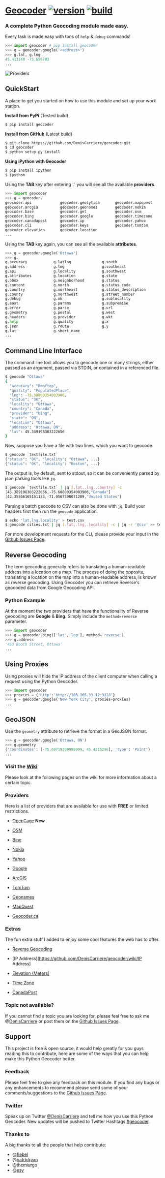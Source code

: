 # [Geocoder](https://github.com/DenisCarriere/geocoder) [![version](https://badge.fury.io/py/geocoder.png)](http://badge.fury.io/py/geocoder) [![build](https://travis-ci.org/DenisCarriere/geocoder.png?branch=master)](https://travis-ci.org/DenisCarriere/geocoder)

### A complete Python Geocoding module made easy.

Every task is made easy with tons of ``help`` & ``debug`` commands!

```python
>>> import geocoder # pip install geocoder
>>> g = geocoder.google('<address>')
>>> g.lat, g.lng
45.413140 -75.656703
...
```

![Providers](https://pbs.twimg.com/media/Bqi8kThCUAAboo0.png)

## QuickStart

A place to get you started on how to use this module and set up your work station.

**Install from PyPi** (Tested build)
```bash
$ pip install geocoder
```

**Install from GitHub** (Latest build)
```bash
$ git clone https://github.com/DenisCarriere/geocoder.git
$ cd geocoder
$ python setup.py install
```

**Using iPython with Geocoder**
```bash
$ pip install ipython
$ ipython
```

Using the **TAB** key after entering '.' you will see all the available **providers**.

```python
>>> import geocoder
>>> g = geocoder.
geocoder.api             geocoder.geolytica       geocoder.mapquest
geocoder.arcgis          geocoder.geonames        geocoder.nokia
geocoder.base            geocoder.get             geocoder.osm
geocoder.bing            geocoder.google          geocoder.timezone
geocoder.canadapost      geocoder.ip              geocoder.yahoo
geocoder.cli             geocoder.keys            geocoder.tomtom
geocoder.elevation       geocoder.location 
...       
```

Using the **TAB** key again, you can see all the available **attributes**.

```python
>>> g = geocoder.google('Ottawa')
>>> g.
g.accuracy            g.latlng              g.south
g.address             g.lng                 g.southeast
g.api                 g.locality            g.southwest
g.attributes          g.location            g.state
g.bbox                g.neighborhood        g.status
g.content             g.north               g.status_code
g.country             g.northeast           g.status_description
g.county              g.northwest           g.street_number
g.debug               g.ok                  g.sublocality
g.east                g.params              g.subpremise
g.error               g.parse               g.url
g.geometry            g.postal              g.west
g.headers             g.provider            g.wkt
g.help                g.quality             g.x
g.json                g.route               g.y
g.lat                 g.short_name
...    
```

## Command Line Interface

The command line tool allows you to geocode one or many strings, either
passed as an argument, passed via STDIN, or contained in a referenced file.

```bash
$ geocode "Ottawa"
{
  "accuracy": "Rooftop",
  "quality": "PopulatedPlace",
  "lng": -75.68800354003906,
  "status": "OK",
  "locality": "Ottawa",
  "country": "Canada",
  "provider": "bing",
  "state": "ON",
  "location": "Ottawa",
  "address": "Ottawa, ON",
  "lat": 45.389198303222656
}
```

Now, suppose you have a file with two lines, which you want to geocode.

```bash
$ geocode `textfile.txt`
{"status": "OK", "locality": "Ottawa", ...}
{"status": "OK", "locality": "Boston", ...}
```

The output is, by default, sent to stdout, so it can be conveniently parsed
by json parsing tools like `jq`.

```bash
$ geocode `textfile.txt` | jq [.lat,.lng,.country] -c
[45.389198303222656,-75.68800354003906,"Canada"]
[42.35866165161133,-71.0567398071289,"United States"]
```

Parsing a batch geocode to CSV can also be done with `jq`. Build your headers first then run the `geocode` application.

```bash
$ echo 'lat,lng,locality' > test.csv
$ geocode cities.txt | jq [.lat,.lng,.locality] -c | jq -r '@csv' >> test.csv
```

For more development requests for the CLI, please provide your input in the [Github Issues Page](https://github.com/DenisCarriere/geocoder/issues).


## Reverse Geocoding

The term geocoding generally refers to translating a human-readable address into
a location on a map. The process of doing the opposite, translating a location
on the map into a human-readable address, is known as reverse geocoding.
Using Geocoder you can retrieve Reverse's geocoded data from Google Geocoding API.

### Python Example

At the moment the two providers that have the functionality of Reverse geocoding are **Google** & **Bing**. Simply include the `method=reverse` parameter.

```python
>>> import geocoder
>>> g = geocoder.bing(['lat','lng'], method='reverse')
>>> g.address
'453 Booth Street, Ottawa'
...
```

## Using Proxies

Using proxies will hide the IP address of the client computer when calling a request using the Python Geocoder.

```python
>>> import geocoder
>>> proxies = {'http':'http://108.165.33.12:3128'}
>>> g = geocoder.google('New York City', proxies=proxies)
...
```

## GeoJSON

Use the `geometry` attribute to retrieve the format in a GeoJSON format.

```python
>>> g = geocoder.google('Ottawa, ON')
>>> g.geometry
{'coordinates': [-75.69719309999999, 45.4215296], 'type': 'Point'}
...
```

### Visit the [Wiki](https://github.com/DenisCarriere/geocoder/wiki/)

Please look at the following pages on the wiki for more information about a certain topic.

### Providers
Here is a list of providers that are available for use with **FREE** or limited restrictions.

- [OpenCage](https://github.com/DenisCarriere/geocoder/wiki/OpenCage) **New**

- [OSM](https://github.com/DenisCarriere/geocoder/wiki/OSM)

- [Bing](https://github.com/DenisCarriere/geocoder/wiki/Bing)

- [Nokia](https://github.com/DenisCarriere/geocoder/wiki/Nokia)

- [Yahoo](https://github.com/DenisCarriere/geocoder/wiki/Yahoo)

- [Google](https://github.com/DenisCarriere/geocoder/wiki/Google)

- [ArcGIS](https://github.com/DenisCarriere/geocoder/wiki/ArcGIS)

- [TomTom](https://github.com/DenisCarriere/geocoder/wiki/TomTom)

- [Geonames](https://github.com/DenisCarriere/geocoder/wiki/Geonames)

- [MapQuest](https://github.com/DenisCarriere/geocoder/wiki/MapQuest)

- [Geocoder.ca](https://github.com/DenisCarriere/geocoder/wiki/Geocoder.ca)

### Extras

The fun extra stuff I added to enjoy some cool features the web has to offer.

- [Reverse Geocoding](https://github.com/DenisCarriere/geocoder/wiki/Reverse)

- [IP Address](https://github.com/DenisCarriere/geocoder/wiki/IP Address)

- [Elevation (Meters)](https://github.com/DenisCarriere/geocoder/wiki/Elevation)

- [Time Zone](https://github.com/DenisCarriere/geocoder/wiki/TimeZone)

- [CanadaPost](https://github.com/DenisCarriere/geocoder/wiki/CanadaPost)


### Topic not available?

If you cannot find a topic you are looking for, please feel free to ask me @[DenisCarriere](https://github.com/DenisCarriere) or post them on the [Github Issues Page](https://github.com/DenisCarriere/geocoder/issues).

## Support

This project is free & open source, it would help greatly for you guys reading this to contribute, here are some of the ways that you can help make this Python Geocoder better.

### Feedback

Please feel free to give any feedback on this module. If you find any bugs or any enhancements to recommend please send some of your comments/suggestions to the [Github Issues Page](https://github.com/DenisCarriere/geocoder/issues).

### Twitter

Speak up on Twitter [@DenisCarriere](https://twitter.com/DenisCarriere) and tell me how you use this Python Geocoder. New updates will be pushed to Twitter Hashtags [#geocoder](https://twitter.com/search?q=%23geocoder).

### Thanks to

A big thanks to all the people that help contribute: 

* @[flebel](https://github.com/flebel)
* @[patrickyan](https://github.com/patrickyan)
* @[themiurgo](https://github.com/themiurgo)
* @[esy](https://github.com/lambda-conspiracy)
